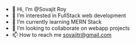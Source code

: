 - 👋 Hi, I’m @Sovajit Roy
- 👀 I’m interested in FullStack web development
- 🌱 I’m currently learning MERN Stack
- 💞️ I’m looking to collaborate on webapp projects
- 📫 How to reach me sovajitr@gmail.com

<!---
Somvaded/Somvaded is a ✨ special ✨ repository because its `README.md` (this file) appears on your GitHub profile.
You can click the Preview link to take a look at your changes.
--->
